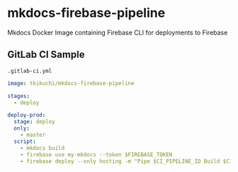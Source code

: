 # mkdocs-firebase-pipeline
Mkdocs Docker Image containing Firebase CLI for deployments to Firebase

## GitLab CI Sample

`.gitlab-ci.yml`

```yaml
image: tkikuchi/mkdocs-firebase-pipeline

stages:
  - deploy

deploy-prod:
  stage: deploy
  only:
    - master
  script:
    - mkdocs build
    - firebase use my-mkdocs --token $FIREBASE_TOKEN
    - firebase deploy --only hosting -m "Pipe $CI_PIPELINE_ID Build $CI_BUILD_ID" --token $FIREBASE_TOKEN
```
